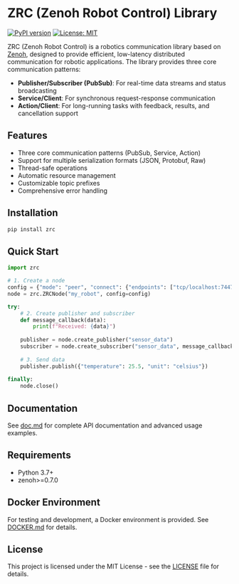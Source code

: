 # ZRC (Zenoh Robot Control) Library

[![PyPI version](https://badge.fury.io/py/zrc.svg)](https://badge.fury.io/py/zrc)
[![License: MIT](https://img.shields.io/badge/License-MIT-yellow.svg)](https://opensource.org/licenses/MIT)

ZRC (Zenoh Robot Control) is a robotics communication library based on [Zenoh](https://zenoh.io/), designed to provide efficient, low-latency distributed communication for robotic applications. The library provides three core communication patterns:

- **Publisher/Subscriber (PubSub)**: For real-time data streams and status broadcasting
- **Service/Client**: For synchronous request-response communication
- **Action/Client**: For long-running tasks with feedback, results, and cancellation support

## Features

- Three core communication patterns (PubSub, Service, Action)
- Support for multiple serialization formats (JSON, Protobuf, Raw)
- Thread-safe operations
- Automatic resource management
- Customizable topic prefixes
- Comprehensive error handling

## Installation

```bash
pip install zrc
```

## Quick Start

```python
import zrc

# 1. Create a node
config = {"mode": "peer", "connect": {"endpoints": ["tcp/localhost:7447"]}}
node = zrc.ZRCNode("my_robot", config=config)

try:
    # 2. Create publisher and subscriber
    def message_callback(data):
        print(f"Received: {data}")
    
    publisher = node.create_publisher("sensor_data")
    subscriber = node.create_subscriber("sensor_data", message_callback)
    
    # 3. Send data
    publisher.publish({"temperature": 25.5, "unit": "celsius"})
    
finally:
    node.close()
```

## Documentation

See [doc.md](doc.md) for complete API documentation and advanced usage examples.

## Requirements

- Python 3.7+
- zenoh>=0.7.0

## Docker Environment

For testing and development, a Docker environment is provided. See [DOCKER.md](DOCKER.md) for details.

## License

This project is licensed under the MIT License - see the [LICENSE](LICENSE) file for details.